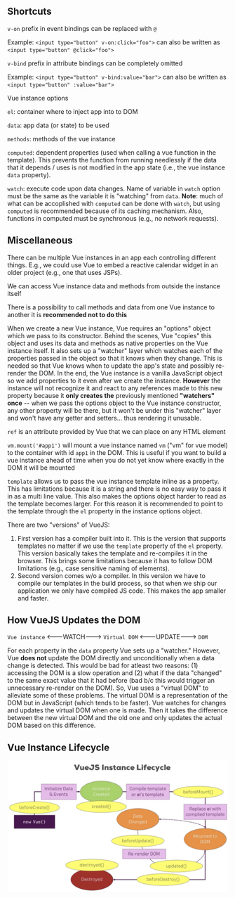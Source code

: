 ## Shortcuts

`v-on` prefix in event bindings can be replaced with `@`

Example: `<input type="button" v-on:click="foo">` can also be written as `<input type="button" @click="foo">`

`v-bind` prefix in attribute bindings can be completely omitted

Example: `<input type="button" v-bind:value="bar">` can also be written as `<input type="button" :value="bar">`

Vue instance options

`el`: container where to inject app into to DOM

`data`: app data (or state) to be used

`methods`: methods of the vue instance

`computed`: dependent properties (used when calling a vue function in the template). This prevents the function from running needlessly if the data that it depends / uses is not modified in the app state (i.e., the vue instance `data` property).

`watch`: execute code upon data changes. Name of variable in `watch` option must be the same as the variable it is "watching" from `data`. **Note**: much of what can be accoplished with `computed` can be done with `watch`, but using `computed` is recommended because of its caching mechanism. Also, functions in computed must be synchronous (e.g., no network requests).

## Miscellaneous

There can be multiple Vue instances in an app each controlling different things. E.g., we could use Vue to embed a reactive calendar widget in an older project (e.g., one that uses JSPs).

We can access Vue instance data and methods from outside the instance itself

There is a possibility to call methods and data from one Vue instance to another it is **recommended not to do this**

When we create a new Vue instance, Vue requires an "options" object which we pass to its constructor. Behind the scenes, Vue "copies" this object and uses its data and methods as native properties on the Vue instance itself. It also sets up a "watcher" layer which watches each of the properties passed in the object so that it knows when they change. This is needed so that Vue knows when to update the app's state and possibly re-render the DOM. In the end, the Vue instance is a vanilla JavaScript object so we add properties to it even after we create the instance. **However** the instance will not recognize it and react to any references made to this new property because it **only creates the** previously mentioned **"watchers" once** -- when we pass the options object to the Vue instance constructor, any other property will be there, but it won't be under this "watcher" layer and won't have any getter and setters... thus rendering it unusable.

`ref` is an attribute provided by Vue that we can place on any HTML element

`vm.mount('#app1')` will mount a vue instance named `vm` ("vm" for vue model) to the container with id `app1` in the DOM. This is useful if you want to build a vue instance ahead of time when you do not yet know where exactly in the DOM it will be mounted

`template` allows us to pass the vue instance template inline as a property. This has limitations because it is a string and there is no easy way to pass it in as a multi line value. This also makes the options object harder to read as the template becomes larger. For this reason it is recommended to point to the template through the `el` property in the instance options object.

There are two "versions" of VueJS:
1. First version has a compiler built into it. This is the version that supports templates no matter if we use the `template` property of the `el` property. This version basically takes the template and re-compiles it in the browser. This brings some limitations because it has to follow DOM limitations (e.g., case sensitive naming of elements).
2. Second version comes w/o a compiler. In this version we have to compile our templates in the build process, so that when we ship our application we only have compiled JS code. This makes the app smaller and faster.

## How VueJS Updates the DOM

`Vue instance` <---WATCH---> `Virtual DOM` <---UPDATE---> `DOM`

For each property in the `data` property Vue sets up a "watcher." However, Vue **does not** update the DOM directly and unconditionally when a data change is detected. This would be bad for atleast two reasons: (1) accessing the DOM is a slow operation and (2) what if the data "changed" to the same exact value that it had before (bad b/c this would trigger an unnecessary re-render on the DOM). So, Vue uses a "virtual DOM" to alleviate some of these problems. The virtual DOM is a representation of the DOM but in JavaScript (which tends to be faster). Vue watches for changes and updates the virtual DOM when one is made. Then it takes the difference between the new virtual DOM and the old one and only updates the actual DOM based on this difference.

## Vue Instance Lifecycle

![](images/vue_instance_lifecycle.png)